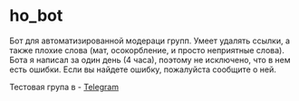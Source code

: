 # ho_bot
Бот для автоматизированной модераци групп. Умеет удалять ссылки, а также плохие слова (мат, осокорбление, и просто неприятные слова). Бота я написал за один день (4 часа), поэтому не исключено, что в нем есть ошибки. Если вы найдете ошибку, пожалуйста сообщите о ней.

Тестовая група в - [Telegram](t.me/test_group_3928616)

